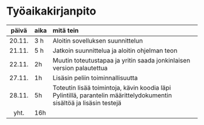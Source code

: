 # Työaikakirjanpito

| päivä | aika | mitä tein  |
| :----:|:-----| :-----|
| 20.11. | 3 h   | Aloitin sovelluksen suunnittelun |
| 21.11. | 5 h   | Jatkoin suunnittelua ja aloitin ohjelman teon|
| 22.11. | 2h    | Muutin toteutustapaa ja yritin saada jonkinlaisen version palautettua|
| 27.11. | 1h    | Lisäsin peliin toiminnallisuutta|
| 28.11. | 5h    | Toteutin lisää toimintoja, kävin koodia läpi Pylintillä, parantelin määrittelydokumentin sisältöä ja lisäsin testejä|
| yht. | 16h   | |



